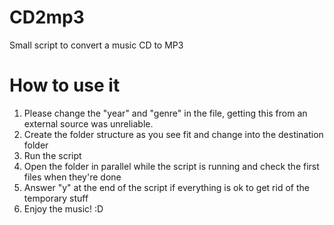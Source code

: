 # CD2mp3
Small script to convert a music CD to MP3

# How to use it

1. Please change the "year" and "genre" in the file, getting this from an external source was unreliable.
2. Create the folder structure as you see fit and change into the destination folder
3. Run the script
4. Open the folder in parallel while the script is running and check the first files when they're done
5. Answer "y" at the end of the script if everything is ok to get rid of the temporary stuff
6. Enjoy the music! :D
